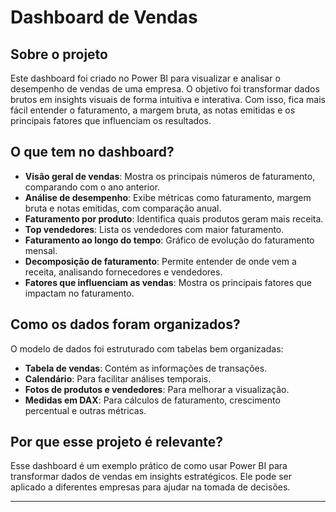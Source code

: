 # Dashboard de Vendas

## Sobre o projeto
Este dashboard foi criado no Power BI para visualizar e analisar o desempenho de vendas de uma empresa. O objetivo foi transformar dados brutos em insights visuais de forma intuitiva e interativa. Com isso, fica mais fácil entender o faturamento, a margem bruta, as notas emitidas e os principais fatores que influenciam os resultados.

## O que tem no dashboard?
- **Visão geral de vendas**: Mostra os principais números de faturamento, comparando com o ano anterior.
- **Análise de desempenho**: Exibe métricas como faturamento, margem bruta e notas emitidas, com comparação anual.
- **Faturamento por produto**: Identifica quais produtos geram mais receita.
- **Top vendedores**: Lista os vendedores com maior faturamento.
- **Faturamento ao longo do tempo**: Gráfico de evolução do faturamento mensal.
- **Decomposição de faturamento**: Permite entender de onde vem a receita, analisando fornecedores e vendedores.
- **Fatores que influenciam as vendas**: Mostra os principais fatores que impactam no faturamento.

## Como os dados foram organizados?
O modelo de dados foi estruturado com tabelas bem organizadas:
- **Tabela de vendas**: Contém as informações de transações.
- **Calendário**: Para facilitar análises temporais.
- **Fotos de produtos e vendedores**: Para melhorar a visualização.
- **Medidas em DAX**: Para cálculos de faturamento, crescimento percentual e outras métricas.

## Por que esse projeto é relevante?
Esse dashboard é um exemplo prático de como usar Power BI para transformar dados de vendas em insights estratégicos. Ele pode ser aplicado a diferentes empresas para ajudar na tomada de decisões.

---